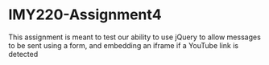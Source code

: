 # IMY220-Assignment4
This assignment is meant to test our ability to use jQuery to allow messages to be sent using a form, and embedding an iframe if a YouTube link is detected
